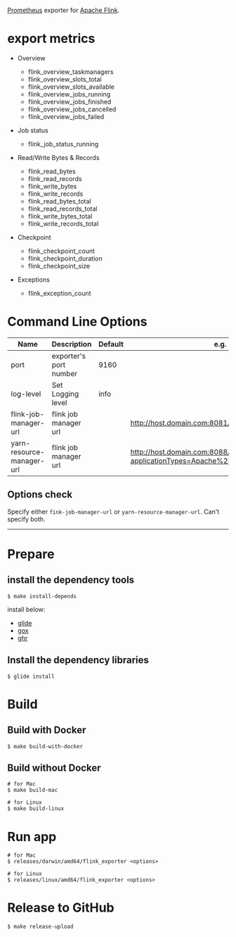 [Prometheus](https://prometheus.io/) exporter for [Apache Flink](https://flink.apache.org/).

# export metrics

- Overview
  - flink_overview_taskmanagers
  - flink_overview_slots_total
  - flink_overview_slots_available
  - flink_overview_jobs_running
  - flink_overview_jobs_finished
  - flink_overview_jobs_cancelled
  - flink_overview_jobs_failed

- Job status
  - flink_job_status_running

- Read/Write Bytes & Records
  - flink_read_bytes
  - flink_read_records
  - flink_write_bytes
  - flink_write_records
  - flink_read_bytes_total
  - flink_read_records_total
  - flink_write_bytes_total
  - flink_write_records_total

- Checkpoint
  - flink_checkpoint_count
  - flink_checkpoint_duration
  - flink_checkpoint_size

- Exceptions
  - flink_exception_count

# Command Line Options

Name     | Description | Default | e.g.
---------|-------------|----|---
port | exporter's port number | 9160 |
log-level | Set Logging level | info |
flink-job-manager-url | flink job manager url | | http://host.domain.com:8081/
yarn-resource-manager-url | flink job manager url | | http://host.domain.com:8088/ws/v1/cluster/apps?applicationTypes=Apache%20Flink&states=RUNNING

## Options check

Specify either `fink-job-manager-url` or `yarn-resource-manager-url`. Can't specify both.

---

# Prepare

## install the dependency tools

```
$ make install-depends
```

install below:

- [glide](https://github.com/Masterminds/glide)
- [gox](https://github.com/mitchellh/gox)
- [ghr](https://github.com/tcnksm/ghr)

## Install the dependency libraries

```
$ glide install
```

# Build

## Build with Docker

```
$ make build-with-docker
```

## Build without Docker

```
# for Mac
$ make build-mac

# for Linux
$ make build-linux
```

# Run app

```
# for Mac
$ releases/darwin/amd64/flink_exporter <options>

# for Linux
$ releases/linux/amd64/flink_exporter <options>
```

# Release to GitHub

```
$ make release-upload
```

